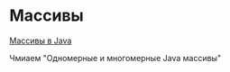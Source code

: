 # Массивы       

[Массивы в Java](https://javarush.com/groups/posts/massivy-java)

Чмиаем "Одномерные и многомерные Java массивы"

